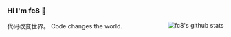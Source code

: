 ### Hi I'm fc8 👋

<img align="right" src="https://github-readme-stats.vercel.app/api?username=fc8&show_icons=true&icon_color=0366d6&bg_color=ffffff&hide_title=true&hide=contribs&include_all_commits=true" alt="fc8's github stats"/>

代码改变世界。
Code changes the world.
